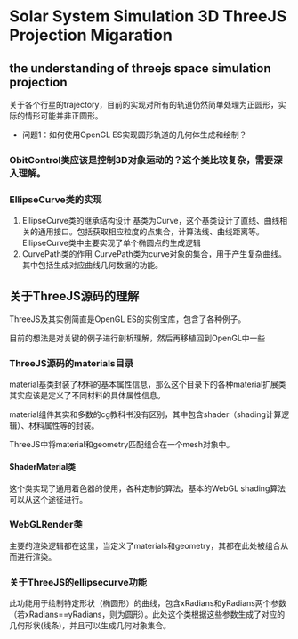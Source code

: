 # Solar System Simulation 3D ThreeJS Projection Migaration

## the understanding of threejs space simulation projection
关于各个行星的trajectory，目前的实现对所有的轨道仍然简单处理为正圆形，实际的情形可能并非正圆形。

- 问题1：如何使用OpenGL ES实现圆形轨道的几何体生成和绘制？

### ObitControl类应该是控制3D对象运动的？这个类比较复杂，需要深入理解。

### EllipseCurve类的实现

1. EllipseCurve类的继承结构设计
    基类为Curve，这个基类设计了直线、曲线相关的通用接口。包括获取相应粒度的点集合，计算法线、曲线距离等。
    EllipseCurve类中主要实现了单个椭圆点的生成逻辑
2. CurvePath类的作用
    CurvePath类为curve对象的集合，用于产生复杂曲线。其中包括生成对应曲线几何数据的功能。




## 关于ThreeJS源码的理解
ThreeJS及其实例简直是OpenGL ES的实例宝库，包含了各种例子。

目前的想法是对关键的例子进行剖析理解，然后再移植回到OpenGL中一些

### ThreeJS源码的materials目录
material基类封装了材料的基本属性信息，那么这个目录下的各种material扩展类其实应该是定义了不同材料的具体属性信息。

material组件其实和多数的cg教科书没有区别，其中包含shader（shading计算逻辑）、材料属性等的封装。

ThreeJS中将material和geometry匹配组合在一个mesh对象中。

#### ShaderMaterial类
这个类实现了通用着色器的使用，各种定制的算法，基本的WebGL shading算法可以从这个途径进行。

### WebGLRender类
主要的渲染逻辑都在这里，当定义了materials和geometry，其都在此处被组合从而进行渲染。

### 关于ThreeJS的ellipsecurve功能
此功能用于绘制特定形状（椭圆形）的曲线，包含xRadians和yRadians两个参数（若xRadians==yRadians，则为圆形）。此处这个类根据这些参数生成了对应的几何形状(线条)，并且可以生成几何对象集合。